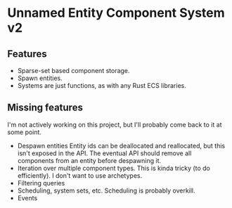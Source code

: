 # Unnamed Entity Component System v2

## Features

- Sparse-set based component storage.
- Spawn entities.
- Systems are just functions, as with any Rust ECS libraries.

## Missing features

I'm not actively working on this project, but I'll probably come back to it at some point.

- Despawn entities
  Entity ids can be deallocated and reallocated, but this isn't exposed in the API. The eventual API should remove all components from an entity before despawning it.
- Iteration over multiple component types.
  This is kinda tricky (to do efficiently). I don't want to use archetypes.
- Filtering queries
- Scheduling, system sets, etc.
  Scheduling is probably overkill.
- Events

